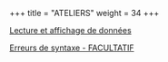 +++
title = "ATELIERS"
weight = 34
+++

[Lecture et affichage de données](./notebooks/atelier-input_print.ipynb)

[Erreurs de syntaxe - FACULTATIF](./notebooks/atelier-erreurs_syntaxe.ipynb)